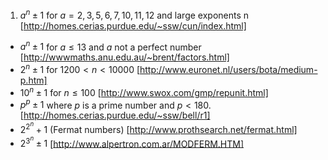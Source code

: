  1. $a^n \pm 1$ for $a = 2, 3, 5, 6, 7, 10, 11, 12$ and large exponents n [http://homes.cerias.purdue.edu/~ssw/cun/index.html]
 * $a^n \pm 1$ for $a ≤ 13$ and $a$ not a perfect number [http://wwwmaths.anu.edu.au/~brent/factors.html]
 * $2^n \pm 1$ for $1200 < n < 10000$ [http://www.euronet.nl/users/bota/medium-p.htm]
 * $10^n \pm 1$ for $n ≤ 100$ [http://www.swox.com/gmp/repunit.html]
 * $p^p \pm 1$ where $p$ is a prime number and $p < 180$. [http://homes.cerias.purdue.edu/~ssw/bell/r1]
 * $2^{2^n} + 1$ (Fermat numbers) [http://www.prothsearch.net/fermat.html]
 * $2^{3^n} \pm 1$ [http://www.alpertron.com.ar/MODFERM.HTM] 
